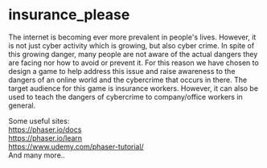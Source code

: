 # insurance_please
The internet is becoming ever more prevalent in people's lives. However, it is not just cyber activity which is growing, but also cyber crime. In spite of this growing danger, many people are not aware of the actual dangers they are facing nor how to avoid or prevent it. For this reason we have chosen to design a game to help address this issue and raise awareness to the dangers of an online world and the cybercrime that occurs in there.
The target audience for this game is insurance workers. However, it can also be used to teach the dangers of cybercrime to company/office workers in general.

Some useful sites: <br />
https://phaser.io/docs <br />
https://phaser.io/learn <br />
https://www.udemy.com/phaser-tutorial/ <br />
And many more..